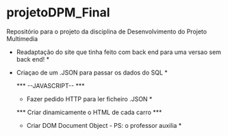 # projetoDPM_Final

Repositório para o projeto da disciplina de Desenvolvimento do Projeto Multimedia
  * Readaptação do site que tinha feito com back end para uma versao sem back end! *

  * Criaçao de um .JSON para passar os dados do SQL *

    ***  --JAVASCRIPT--  ***

    * Fazer pedido HTTP para ler ficheiro .JSON *

    *** Criar dinamicamente o HTML de cada carro ***
    
    * Criar DOM Document Object - PS: o professor auxilia *


